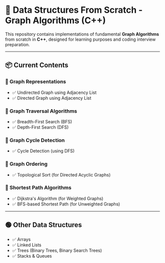 # 🚀 Data Structures From Scratch - Graph Algorithms (C++)

This repository contains implementations of fundamental **Graph Algorithms** from scratch in **C++**, designed for learning purposes and coding interview preparation.

---

## 📦 Current Contents

### 🔹 Graph Representations

- ✅ Undirected Graph using Adjacency List
- ✅ Directed Graph using Adjacency List

### 🔹 Graph Traversal Algorithms

- ✅ Breadth-First Search (BFS)  
- ✅ Depth-First Search (DFS)

### 🔹 Graph Cycle Detection

- ✅ Cycle Detection (using DFS)

### 🔹 Graph Ordering

- ✅ Topological Sort (for Directed Acyclic Graphs)

### 🔹 Shortest Path Algorithms

- ✅ Dijkstra's Algorithm (for Weighted Graphs)  
- ✅ BFS-based Shortest Path (for Unweighted Graphs)

---

## 🟢 Other Data Structures

- ✅ Arrays  
- ✅ Linked Lists  
- ✅ Trees (Binary Trees, Binary Search Trees)  
- ✅ Stacks & Queues
